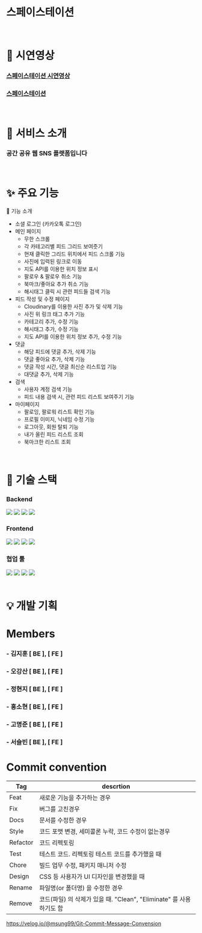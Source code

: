 # 스페이스테이션

<br />

# 👀 시연영상 

### [스페이스테이션 시연영상](https://youtu.be/rlABSb0bPpY)
### [스페이스테이션](http://kdt-sw-7-team03.elicecoding.com/)

<br />

# 🎉 서비스 소개 
###  공간 공유 웹 SNS 플랫폼입니다

<br />

# ✨ 주요 기능

🚀 기능 소개
- 소셜 로그인 (카카오톡 로그인)
- 메인 페이지
  - 무한 스크롤
  - 각 카테고리별 피드 그리드 보여줏기
  - 현재 클릭한 그리드 위치에서 피드 스크롤 기능
  - 사진에 입력된 링크로 이동
  - 지도 API를 이용한 위치 정보 표시
  - 팔로우 & 팔로우 취소 기능
  - 북마크/좋아요 추가 취소 기능
  - 해시태그 클릭 시 관련 피드들 검색 기능
- 피드 작성 및 수정 페이지
  - Cloudinary를 이용한 사진 추가 및 삭제 기능
  - 사진 위 링크 태그 추가 기능
  - 카테고리 추가, 수정 기능
  - 해시태그 추가, 수정 기능
  - 지도 API를 이용한 위치 정보 추가, 수정 기능
- 댓글
  - 해당 피드에 댓글 추가, 삭제 기능
  - 댓글 좋아요 추가, 삭제 기능
  - 댓글 작성 시간, 댓글 최신순 리스트업 기능
  - 대댓글 추가, 삭제 기능
- 검색
  - 사용자 계정 검색 기능
  - 피드 내용 검색 시, 관련 피드 리스트 보여주기 기능
- 마이페이지
  - 팔로잉, 팔로워 리스트 확인 기능
  - 프로필 이미지, 닉네임 수정 기능
  - 로그아웃, 회원 탈퇴 기능
  - 내가 올린 피드 리스트 조회
  - 북마크한 리스트 조회
 
    
<br />


# 🥁 기술 스택

### Backend
<img src="https://img.shields.io/badge/Node.js-339933?style=flat-square&logo=nodedotjs&logoColor=white"/>
<img src="https://img.shields.io/badge/Express-000000?style=flat-square&logo=express&logoColor=white"/>
<img src="https://img.shields.io/badge/MongoDB-47A248?style=flat-square&logo=mongodb&logoColor=white"/>
<img src="https://img.shields.io/badge/Mongoose-880000?style=flat-square&logo=mongoose&logoColor=white"/>

### Frontend
<img src="https://img.shields.io/badge/React-1572B6?style=flat-square&logo=React&logoColor=white"/>
<img src="https://img.shields.io/badge/TypeScript-8A2BE2?style=flat-square&logo=typescript&logoColor=white"/>
<img src="https://img.shields.io/badge/JavaScript-F7DF1E?style=flat-square&logo=javascript&logoColor=white"/>
<img src="https://img.shields.io/badge/HTML5-E34F26?style=flat-square&logo=html5&logoColor=white"/>

### 협업 툴
<img src="https://img.shields.io/badge/Gitlab-FC6D26?style=flat-square&logo=gitlab&logoColor=white"/>
<img src="https://img.shields.io/badge/Figma-0C8CE9?style=flat-square&logo=figma&logoColor=white"/>
<img src="https://img.shields.io/badge/Notion-FFFFFF?style=flat-square&logo=notion&logoColor=black"/>
<img src="https://img.shields.io/badge/GoogleSheets-34A853?style=flat-square&logo=googlesheets&logoColor=white"/>

<br />
<br />

# 💡 개발 기획





# Members

### - 김지훈 [ BE ], [ FE ]
### - 오강산 [ BE ], [ FE ]
### - 정현지 [ BE ], [ FE ]
### - 홍소현 [ BE ], [ FE ]
### - 고명준 [ BE ], [ FE ]
### - 서슬빈 [ BE ], [ FE ]

# Commit convention 

| Tag | descrtion |
| ------ | ------ |
| Feat |  새로운 기능을 추가하는 경우 |
| Fix | 버그를 고친경우| 
| Docs | 문서를 수정한 경우| 
| Style | 코드 포맷 변경, 세미콜론 누락, 코드 수정이 없는경우| 
| Refactor | 코드 리펙토링| 
| Test | 테스트 코드. 리펙토링 테스트 코드를 추가했을 때| 
| Chore | 빌드 업무 수정, 패키지 매니저 수정| 
| Design | CSS 등 사용자가 UI 디자인을 변경했을 때| 
| Rename | 파일명(or 폴더명) 을 수정한 경우| 
| Remove | 코드(파일) 의 삭제가 있을 때. "Clean", "Eliminate" 를 사용하기도 함| 

https://velog.io/@msung99/Git-Commit-Message-Convension
